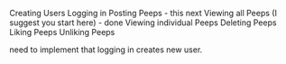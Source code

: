 Creating Users
Logging in
Posting Peeps - this next 
Viewing all Peeps (I suggest you start here) - done
Viewing individual Peeps
Deleting Peeps
Liking Peeps
Unliking Peeps


need to implement that logging in creates new user. 